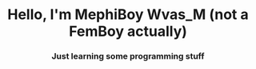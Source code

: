 
<div id="header" align="center">
    <h1>Hello, I'm MephiBoy <b>Wvas_M</b> (not a FemBoy actually)</h1>
<div align="center">
    <h3> Just learning some programming stuff</h3>
